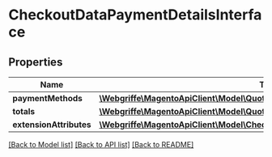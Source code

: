 # CheckoutDataPaymentDetailsInterface

## Properties
Name | Type | Description | Notes
------------ | ------------- | ------------- | -------------
**paymentMethods** | [**\Webgriffe\MagentoApiClient\Model\QuoteDataPaymentMethodInterface[]**](QuoteDataPaymentMethodInterface.md) |  | 
**totals** | [**\Webgriffe\MagentoApiClient\Model\QuoteDataTotalsInterface**](QuoteDataTotalsInterface.md) |  | 
**extensionAttributes** | [**\Webgriffe\MagentoApiClient\Model\CheckoutDataPaymentDetailsExtensionInterface**](CheckoutDataPaymentDetailsExtensionInterface.md) |  | [optional] 

[[Back to Model list]](../README.md#documentation-for-models) [[Back to API list]](../README.md#documentation-for-api-endpoints) [[Back to README]](../README.md)


